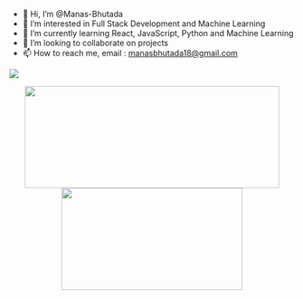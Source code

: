 - 👋 Hi, I’m @Manas-Bhutada
- 👀 I’m interested in Full Stack Development and Machine Learning
- 🌱 I’m currently learning React, JavaScript, Python and Machine Learning
- 💞️ I’m looking to collaborate on projects
- 📫 How to reach me, email : manasbhutada18@gmail.com

![](https://komarev.com/ghpvc/?username=Manas-Bhutada)

<p align="center">
  <img height="180em" width="450em" src="https://github-readme-stats.vercel.app/api?username=Rahul-7323&count_private=true&theme=tokyonight&show_icons=true"/>
  <img height="180em" width="320em" src="https://github-readme-stats.vercel.app/api/top-langs/?username=Rahul-7323&layout=compact&langs_count=10&theme=tokyonight&show_icons=true&exclude_repo=HealthChief&hide=jupyter%20notebook"/>
</p>


